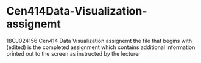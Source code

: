 # Cen414Data-Visualization-assignemt
18CJ024156 Cen414 Data Visualization assignemt
the file that begins with (edited) is the completed assignment which contains additional information printed out to the screen as instructed by the lecturer
